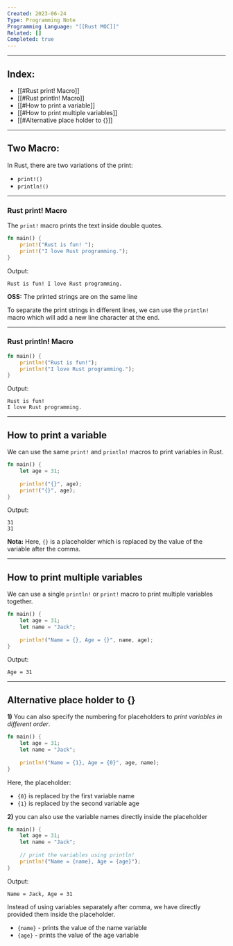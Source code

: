 ```yaml
---
Created: 2023-06-24
Type: Programming Note
Programming Language: "[[Rust MOC]]"
Related: []
Completed: true
---
```

---

## Index:
- [[#Rust print! Macro]]
- [[#Rust println! Macro]]
- [[#How to print a variable]]
- [[#How to print multiple variables]]
- [[#Alternative place holder to {}]]

---
## Two Macro:

In Rust, there are two variations of the print:

- `print!()`
- `println!()`

---
### Rust print! Macro
The `print!` macro prints the text inside double quotes.

``` rust
fn main() {
    print!("Rust is fun! ");
    print!("I love Rust programming.");
}
```

Output:
```
Rust is fun! I love Rust programming.
```
**OSS:** The printed strings are on the same line

To separate the print strings in different lines, we can use the `println!` macro which will add a new line character at the end.

---
### Rust println! Macro

``` rust
fn main() {
    println!("Rust is fun!");
    println!("I love Rust programming.");
}
```

Output:
```
Rust is fun!
I love Rust programming.
```

---
## How to print a variable

We can use the same `print!` and `println!` macros to print variables in Rust.

``` rust
fn main() {
    let age = 31;
  
    println!("{}", age);
    print!("{}", age);
}
```

Output:
```
31
31
```

**Nota:**
Here, `{}` is a placeholder which is replaced by the value of the variable after the comma.

---
## How to print multiple variables
We can use a single `println!` or `print!` macro to print multiple variables together.

``` Rust
fn main() {
    let age = 31;
    let name = "Jack";
  
    println!("Name = {}, Age = {}", name, age);
}
```

Output:
```
Age = 31
```


---
## Alternative place holder to {}

**1)** You can also specify the numbering for placeholders to *print variables in different order*.
```rust
fn main() {
    let age = 31;
    let name = "Jack";
  
    println!("Name = {1}, Age = {0}", age, name);
}
```
Here, the placeholder:

- `{0}` is replaced by the first variable name
- `{1}` is replaced by the second variable age

**2)** you can also use the variable names directly inside the placeholder

``` rust
fn main() {
    let age = 31;
    let name = "Jack";
  
    // print the variables using println!
    println!("Name = {name}, Age = {age}");
}
```

Output:
```
Name = Jack, Age = 31
```

Instead of using variables separately after comma, we have directly provided them inside the placeholder.

- `{name}` - prints the value of the name variable
- `{age}` - prints the value of the age variable